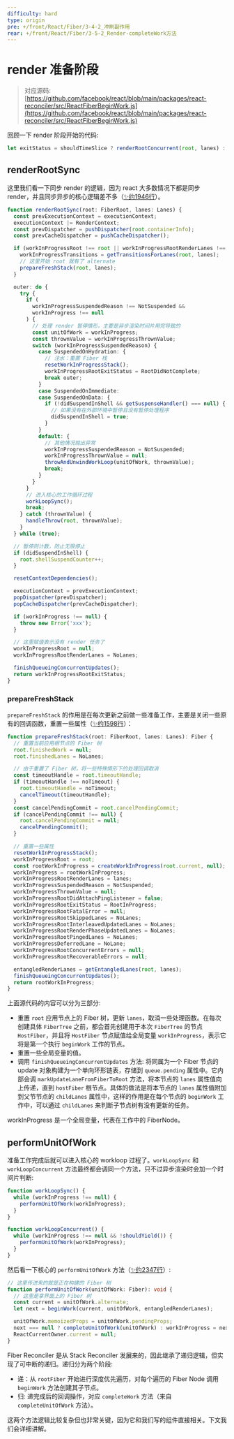 ```yaml
---
difficulty: hard
type: origin
pre: +/front/React/Fiber/3-4-2_冲刷副作用
rear: +/front/React/Fiber/3-5-2_Render-completeWork方法
---
```


# render 准备阶段

> 对应源码: [https://github.com/facebook/react/blob/main/packages/react-reconciler/src/ReactFiberBeginWork.js](https://github.com/facebook/react/blob/main/packages/react-reconciler/src/ReactFiberBeginWork.js)

回顾一下 render 阶段开始的代码:
```ts
let exitStatus = shouldTimeSlice ? renderRootConcurrent(root, lanes) : renderRootSync(root, lanes);
```

## renderRootSync

这里我们看一下同步 render 的逻辑，因为 react 大多数情况下都是同步 render，并且同步异步的核心逻辑差不多（[✨约1946行](https://github.com/facebook/react/blob/main/packages/react-reconciler/src/ReactFiberWorkLoop.js#L1946)）。

```ts
function renderRootSync(root: FiberRoot, lanes: Lanes) {
  const prevExecutionContext = executionContext;
  executionContext |= RenderContext;
  const prevDispatcher = pushDispatcher(root.containerInfo);
  const prevCacheDispatcher = pushCacheDispatcher();

  if (workInProgressRoot !== root || workInProgressRootRenderLanes !== lanes) {
    workInProgressTransitions = getTransitionsForLanes(root, lanes);
    // 这里开始 root 就有了 alternate
    prepareFreshStack(root, lanes);
  }

  outer: do {
    try {
      if (
        workInProgressSuspendedReason !== NotSuspended &&
        workInProgress !== null
      ) {
        // 处理 render 暂停情形，主要是异步渲染时间片用完导致的
        const unitOfWork = workInProgress;
        const thrownValue = workInProgressThrownValue;
        switch (workInProgressSuspendedReason) {
          case SuspendedOnHydration: {
            // 注水：重置 Fiber 栈
            resetWorkInProgressStack();
            workInProgressRootExitStatus = RootDidNotComplete;
            break outer;
          }
          case SuspendedOnImmediate:
          case SuspendedOnData: {
            if (!didSuspendInShell && getSuspenseHandler() === null) {
              // 如果没有在外部环境中暂停且没有暂停处理程序
              didSuspendInShell = true;
            }
          }
          default: {
            // 其他情况抛出异常
            workInProgressSuspendedReason = NotSuspended;
            workInProgressThrownValue = null;
            throwAndUnwindWorkLoop(unitOfWork, thrownValue);
            break;
          }
        }
      }
      // 进入核心的工作循环过程
      workLoopSync();
      break;
    } catch (thrownValue) {
      handleThrow(root, thrownValue);
    }
  } while (true);

  // 暂停则计数，防止无限停止
  if (didSuspendInShell) {
    root.shellSuspendCounter++;
  }

  resetContextDependencies();

  executionContext = prevExecutionContext;
  popDispatcher(prevDispatcher);
  popCacheDispatcher(prevCacheDispatcher);

  if (workInProgress !== null) {
    throw new Error('xxx');
  }

  // 这里赋值表示没有 render 任务了
  workInProgressRoot = null;
  workInProgressRootRenderLanes = NoLanes;

  finishQueueingConcurrentUpdates();
  return workInProgressRootExitStatus;
}
```

### prepareFreshStack

`prepareFreshStack` 的作用是在每次更新之前做一些准备工作，主要是关闭一些原有的回调函数，重置一些属性（[✨约1598行](https://github.com/facebook/react/blob/main/packages/react-reconciler/src/ReactFiberWorkLoop.js#L1598)）：

```ts
function prepareFreshStack(root: FiberRoot, lanes: Lanes): Fiber {
  // 重置当前应用根节点的 Fiber 树
  root.finishedWork = null;
  root.finishedLanes = NoLanes;

  // 由于重置了 Fiber 树，将一些特殊情形下的处理回调取消
  const timeoutHandle = root.timeoutHandle;
  if (timeoutHandle !== noTimeout) {
    root.timeoutHandle = noTimeout;
    cancelTimeout(timeoutHandle);
  }
  const cancelPendingCommit = root.cancelPendingCommit;
  if (cancelPendingCommit !== null) {
    root.cancelPendingCommit = null;
    cancelPendingCommit();
  }

  // 重置一些属性
  resetWorkInProgressStack();
  workInProgressRoot = root;
  const rootWorkInProgress = createWorkInProgress(root.current, null);
  workInProgress = rootWorkInProgress;
  workInProgressRootRenderLanes = lanes;
  workInProgressSuspendedReason = NotSuspended;
  workInProgressThrownValue = null;
  workInProgressRootDidAttachPingListener = false;
  workInProgressRootExitStatus = RootInProgress;
  workInProgressRootFatalError = null;
  workInProgressRootSkippedLanes = NoLanes;
  workInProgressRootInterleavedUpdatedLanes = NoLanes;
  workInProgressRootRenderPhaseUpdatedLanes = NoLanes;
  workInProgressRootPingedLanes = NoLanes;
  workInProgressDeferredLane = NoLane;
  workInProgressRootConcurrentErrors = null;
  workInProgressRootRecoverableErrors = null;

  entangledRenderLanes = getEntangledLanes(root, lanes);
  finishQueueingConcurrentUpdates();
  return rootWorkInProgress;
}
```

上面源代码的内容可以分为三部分:
- 重置 `root` 应用节点上的 Fiber 树，更新 `lanes`，取消一些处理函数。在每次创建具体 `FiberTree` 之前，都会首先创建用于本次 `FiberTree` 的节点 `HostFiber`，并且将 `HostFiber` 节点赋值给全局变量 `workInProgress`，表示它将是第一个执行 `beginWork` 工作的节点。
- 重置一些全局变量的值。
- 调用 `finishQueueingConcurrentUpdates` 方法: 将同属为一个 Fiber 节点的 update 对象构建为一个单向环形链表，存储到 `queue.pending` 属性中。它内部会调 `markUpdateLaneFromFiberToRoot` 方法，将本节点的 `lanes` 属性值向上传递，直到 `hostFiber` 根节点。具体的做法是将本节点的 `lanes` 属性值附加到父节节点的 `childLanes` 属性中，这样的作用是在每个节点的 `beginWork` 工作中，可以通过 `childLanes` 来判断子节点树有没有更新的任务。

<p class="tip">workInProgress 是一个全局变量，代表在工作中的 FiberNode。</p>
 
## performUnitOfWork

准备工作完成后就可以进入核心的 workloop 过程了。`workLoopSync` 和 `workLoopConcurrent` 方法最终都会调同一个方法，只不过异步渲染时会加一个时间片判断:

```js
function workLoopSync() {
  while (workInProgress !== null) {
    performUnitOfWork(workInProgress);
  }
}

function workLoopConcurrent() {
  while (workInProgress !== null && !shouldYield()) {
    performUnitOfWork(workInProgress);
  }
}
```
然后看一下核心的 `performUnitOfWork` 方法（[✨约2347行](https://github.com/facebook/react/blob/main/packages/react-reconciler/src/ReactFiberWorkLoop.js#L2347)）:

```ts
// 这里传进来的就是正在构建的 Fiber 树
function performUnitOfWork(unitOfWork: Fiber): void {
  // 这里是拿界面上的 Fiber 树
  const current = unitOfWork.alternate;
  let next = beginWork(current, unitOfWork, entangledRenderLanes);

  unitOfWork.memoizedProps = unitOfWork.pendingProps;
  next === null ? completeUnitOfWork(unitOfWork) : workInProgress = next;
  ReactCurrentOwner.current = null;
}
```

Fiber Reconciler 是从 Stack Reconciler 发展来的，因此继承了递归逻辑，但实现了可中断的递归。递归分为两个阶段:
- 递：从 `rootFiber` 开始进行深度优先遍历，对每个遍历的 Fiber Node 调用 `beginWork` 方法创建其子节点。
- 归: 递完成后的回调操作，对应 `completeWork` 方法（来自 `completeUnitOfWork` 方法）。

这两个方法逻辑比较复杂但也非常关键，因为它和我们写的组件直接相关。下文我们会详细讲解。
